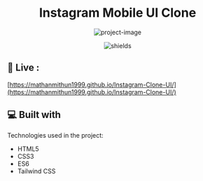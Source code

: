<h1 align="center" id="title">Instagram Mobile UI Clone</h1>

<p align="center"><img src="https://socialify.git.ci/MaThanMiThun1999/Instagram-Clone-UI/image?description=1&amp;descriptionEditable=Instagram%20Mobile%20UI%20Clone&amp;font=Inter&amp;forks=1&amp;issues=1&amp;language=1&amp;name=1&amp;owner=1&amp;pattern=Floating%20Cogs&amp;pulls=1&amp;stargazers=1&amp;theme=Light" alt="project-image"></p>

<p align="center"><img src="https://img.shields.io/badge/This_Is-MaThanMiThun-blue" alt="shields"></p>

<h2>🚀 Live :</h2>

[https://mathanmithun1999.github.io/Instagram-Clone-UI/](https://mathanmithun1999.github.io/Instagram-Clone-UI/)


  

  
  
<h2>💻 Built with</h2>

Technologies used in the project:

*   HTML5
*   CSS3
*   ES6
*   Tailwind CSS

